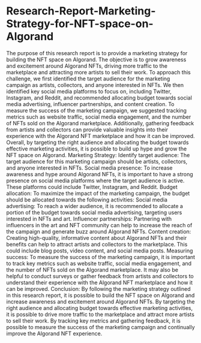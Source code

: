 # Research-Report-Marketing-Strategy-for-NFT-space-on-Algorand


The purpose of this research report is to provide a marketing strategy for building the NFT space on Algorand. The objective is to grow awareness and excitement around Algorand NFTs, driving more traffic to the marketplace and attracting more artists to sell their work.
To approach this challenge, we first identified the target audience for the marketing campaign as artists, collectors, and anyone interested in NFTs. We then identified key social media platforms to focus on, including Twitter, Instagram, and Reddit, and recommended allocating budget towards social media advertising, influencer partnerships, and content creation.
To measure the success of the marketing campaign, we suggested tracking metrics such as website traffic, social media engagement, and the number of NFTs sold on the Algorand marketplace. Additionally, gathering feedback from artists and collectors can provide valuable insights into their experience with the Algorand NFT marketplace and how it can be improved.
Overall, by targeting the right audience and allocating the budget towards effective marketing activities, it is possible to build up hype and grow the NFT space on Algorand.
Marketing Strategy:
Identify target audience: The target audience for this marketing campaign should be artists, collectors, and anyone interested in NFTs.
Social media presence: To increase awareness and hype around Algorand NFTs, it is important to have a strong presence on social media platforms where the target audience is active. These platforms could include Twitter, Instagram, and Reddit.
Budget allocation: To maximize the impact of the marketing campaign, the budget should be allocated towards the following activities:
Social media advertising: To reach a wider audience, it is recommended to allocate a portion of the budget towards social media advertising, targeting users interested in NFTs and art.
Influencer partnerships: Partnering with influencers in the art and NFT community can help to increase the reach of the campaign and generate buzz around Algorand NFTs.
Content creation: Creating high-quality, informative content about Algorand NFTs and their benefits can help to attract artists and collectors to the marketplace. This could include blog posts, video content, and social media posts.
Measuring success: To measure the success of the marketing campaign, it is important to track key metrics such as website traffic, social media engagement, and the number of NFTs sold on the Algorand marketplace. It may also be helpful to conduct surveys or gather feedback from artists and collectors to understand their experience with the Algorand NFT marketplace and how it can be improved.
Conclusion:
By following the marketing strategy outlined in this research report, it is possible to build the NFT space on Algorand and increase awareness and excitement around Algorand NFTs. By targeting the right audience and allocating budget towards effective marketing activities, it is possible to drive more traffic to the marketplace and attract more artists to sell their work. By tracking key metrics and gathering feedback, it is possible to measure the success of the marketing campaign and continually improve the Algorand NFT experience.

